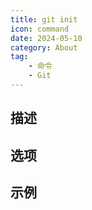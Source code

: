```yaml
---
title: git init
icon: command
date: 2024-05-10
category: About
tag:
    - 命令
    - Git
---
```


## 描述



## 选项



## 示例
